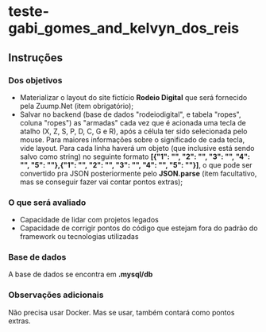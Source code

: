 # teste-gabi_gomes_and_kelvyn_dos_reis

## Instruções

### Dos objetivos

- Materializar o layout do site fictício **Rodeio Digital** que será fornecido pela Zuump.Net (item obrigatório);
- Salvar no backend (base de dados "rodeiodigital", e tabela "ropes", coluna "ropes") as "armadas" cada vez que é acionada uma tecla de atalho (X, Z, S, P, D, C, G e R), após a célula ter sido selecionada pelo mouse. Para maiores informações sobre o significado de cada tecla, vide layout. Para cada linha haverá um objeto (que inclusive está sendo salvo como string) no seguinte formato **[{"1": "", "2": "", "3": "", "4": "", "5": ""},{"1": "", "2": "", "3": "", "4": "", "5": ""}]**, o que pode ser convertido pra JSON posteriormente pelo **JSON.parse** (item facultativo, mas se conseguir fazer vai contar pontos extras);

### O que será avaliado

- Capacidade de lidar com projetos legados
- Capacidade de corrigir pontos do código que estejam fora do padrão do framework ou tecnologias utilizadas

### Base de dados

A base de dados se encontra em **.mysql/db**

### Observações adicionais

Não precisa usar Docker. Mas se usar, também contará como pontos extras.